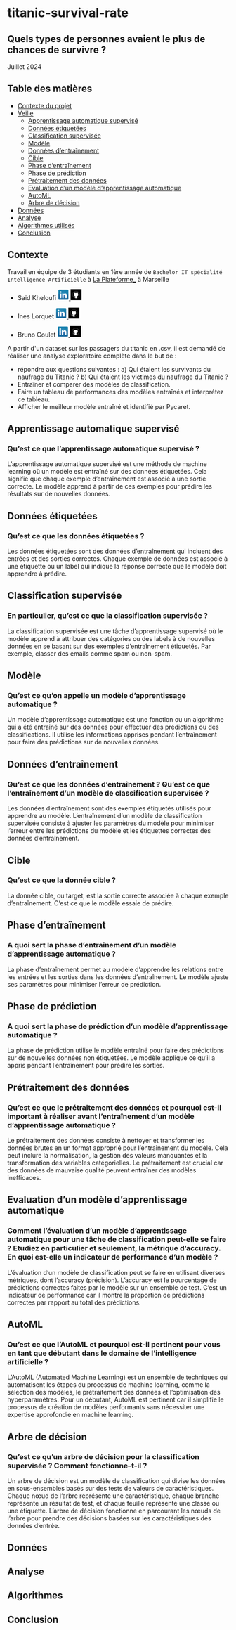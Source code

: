 # titanic-survival-rate
## Quels types de personnes avaient le plus de chances de survivre ?


Juillet 2024

## Table des matières

- [Contexte du projet](#Contexte)
- [Veille](#Veille)
  - [Apprentissage automatique supervisé](#apprentissage-automatique-supervisé)
  - [Données étiquetées](#données-étiquetées)
  - [Classification supervisée](#classification-supervisée)
  - [Modèle](#modèle)
  - [Données d’entraînement](#données-dentraînement)
  - [Cible](#cible)
  - [Phase d’entraînement](#phase-dentraînement)
  - [Phase de prédiction](#phase-de-prédiction)
  - [Prétraitement des données](#prétraitement-des-données) 
  - [Evaluation d’un modèle d’apprentissage automatique](#valuation-dun-modèle-dapprentissage-automatique) 
  - [AutoML](#AutoML)
  - [Arbre de décision](#arbre-de-décision)
- [Données](#Données)
- [Analyse](#Analyse)
- [Algorithmes utilisés](#Algorithmes)
- [Conclusion](#Conclusion)

## Contexte
Travail en équipe de 3 étudiants en 1ère année de `Bachelor IT spécialité Intelligence Artificielle` à [La Plateforme_](https://laplateforme.io/) à Marseille

- Said Kheloufi
  <a href="https://www.linkedin.com/in/said-kheloufi/">
    <img src="img/linkedin.png" width=25>
  </a>
  <a href="https://github.com/said-kheloufi">
    <img src="img/github.png" width=25>
  </a>

- Ines Lorquet
  <a href="https://www.linkedin.com/in/ines-lorquet-35b90128b/">
    <img src="img/linkedin.png" width=25>
  </a>
  <a href="https://github.com/ines-lorquet">
    <img src="img/github.png" width=25>
  </a>

- Bruno Coulet
  <a href="https://www.linkedin.com/in/bruno-coulet-35b90128b/">
    <img src="img/linkedin.png" width=25>
  </a>
  <a href="https://github.com/bruno-coulet">
    <img src="img/github.png" width=25>
  </a>

A partir d'un dataset sur les passagers du titanic en .csv, il est demandé de réaliser une analyse exploratoire complète dans le but de :
- répondre aux questions suivantes :
a) Qui étaient les survivants du naufrage du Titanic ?
b) Qui étaient les victimes du naufrage du Titanic ?
- Entraîner et comparer des modèles de classification.
- Faire un tableau de performances des modèles entraînés et interprétez ce tableau.
- Afficher le meilleur modèle entraîné et identifié par Pycaret.




## Apprentissage automatique supervisé
### Qu’est ce que l’apprentissage automatique supervisé ?

L’apprentissage automatique supervisé est une méthode de machine learning où un modèle est entraîné sur des données étiquetées. Cela signifie que chaque exemple d’entraînement est associé à une sortie correcte. Le modèle apprend à partir de ces exemples pour prédire les résultats sur de nouvelles données.

## Données étiquetées
### Qu’est ce que les données étiquetées ?

Les données étiquetées sont des données d’entraînement qui incluent des entrées et des sorties correctes. Chaque exemple de données est associé à une étiquette ou un label qui indique la réponse correcte que le modèle doit apprendre à prédire.

## Classification supervisée
### En particulier, qu’est ce que la classification supervisée ?

La classification supervisée est une tâche d’apprentissage supervisé où le modèle apprend à attribuer des catégories ou des labels à de nouvelles données en se basant sur des exemples d’entraînement étiquetés. Par exemple, classer des emails comme spam ou non-spam.

## Modèle
### Qu’est ce qu’on appelle un modèle d’apprentissage automatique ?

Un modèle d’apprentissage automatique est une fonction ou un algorithme qui a été entraîné sur des données pour effectuer des prédictions ou des classifications. Il utilise les informations apprises pendant l’entraînement pour faire des prédictions sur de nouvelles données.

## Données d’entraînement
### Qu’est ce que les données d’entraînement ? Qu’est ce que l’entraînement d’un modèle de classification supervisée ?

Les données d’entraînement sont des exemples étiquetés utilisés pour apprendre au modèle. L’entraînement d’un modèle de classification supervisée consiste à ajuster les paramètres du modèle pour minimiser l’erreur entre les prédictions du modèle et les étiquettes correctes des données d’entraînement.

## Cible
### Qu’est ce que la donnée cible ?

La donnée cible, ou target, est la sortie correcte associée à chaque exemple d’entraînement. C’est ce que le modèle essaie de prédire.

## Phase d’entraînement
### A quoi sert la phase d’entraînement d’un modèle d’apprentissage automatique ?

La phase d’entraînement permet au modèle d’apprendre les relations entre les entrées et les sorties dans les données d’entraînement. Le modèle ajuste ses paramètres pour minimiser l’erreur de prédiction.

## Phase de prédiction
### A quoi sert la phase de prédiction d’un modèle d’apprentissage automatique ?

La phase de prédiction utilise le modèle entraîné pour faire des prédictions sur de nouvelles données non étiquetées. Le modèle applique ce qu’il a appris pendant l’entraînement pour prédire les sorties.

## Prétraitement des données
### Qu’est ce que le prétraitement des données et pourquoi est-il important à réaliser avant l’entraînement d’un modèle d’apprentissage automatique ?

Le prétraitement des données consiste à nettoyer et transformer les données brutes en un format approprié pour l’entraînement du modèle. Cela peut inclure la normalisation, la gestion des valeurs manquantes et la transformation des variables catégorielles. Le prétraitement est crucial car des données de mauvaise qualité peuvent entraîner des modèles inefficaces.

## Evaluation d’un modèle d’apprentissage automatique
### Comment l’évaluation d’un modèle d’apprentissage automatique pour une tâche de classification peut-elle se faire ? Etudiez en particulier et seulement, la métrique d’accuracy. En quoi est-elle un indicateur de performance d’un modèle ?

L’évaluation d’un modèle de classification peut se faire en utilisant diverses métriques, dont l’accuracy (précision). L’accuracy est le pourcentage de prédictions correctes faites par le modèle sur un ensemble de test. C’est un indicateur de performance car il montre la proportion de prédictions correctes par rapport au total des prédictions.

## AutoML
### Qu’est ce que l’AutoML et pourquoi est-il pertinent pour vous en tant que débutant dans le domaine de l’intelligence artificielle ?

L’AutoML (Automated Machine Learning) est un ensemble de techniques qui automatisent les étapes du processus de machine learning, comme la sélection des modèles, le prétraitement des données et l’optimisation des hyperparamètres. Pour un débutant, AutoML est pertinent car il simplifie le processus de création de modèles performants sans nécessiter une expertise approfondie en machine learning.

## Arbre de décision
### Qu’est ce qu’un arbre de décision pour la classification supervisée ? Comment fonctionne–t-il ?

Un arbre de décision est un modèle de classification qui divise les données en sous-ensembles basés sur des tests de valeurs de caractéristiques. Chaque nœud de l’arbre représente une caractéristique, chaque branche représente un résultat de test, et chaque feuille représente une classe ou une étiquette. L’arbre de décision fonctionne en parcourant les nœuds de l’arbre pour prendre des décisions basées sur les caractéristiques des données d’entrée.


## Données
## Analyse
## Algorithmes
## Conclusion